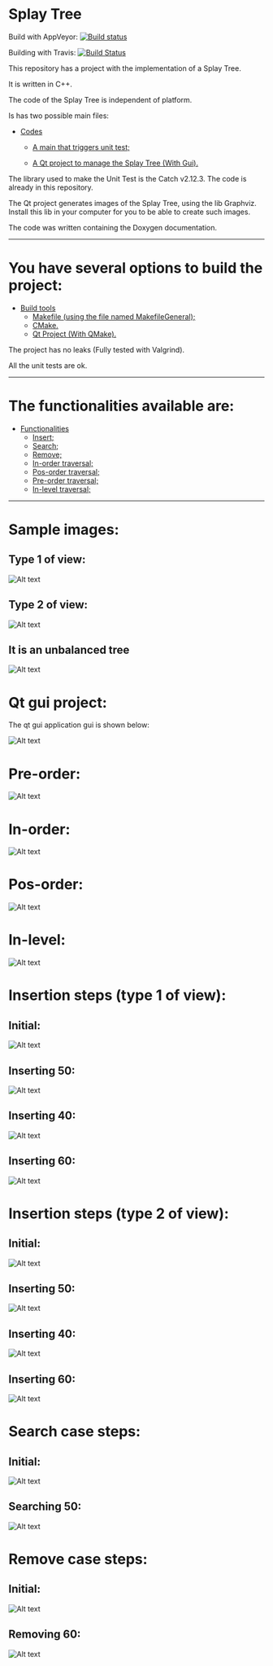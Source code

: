 Splay Tree
====================
Build with AppVeyor: [![Build status](https://ci.appveyor.com/api/projects/status/qdc2h13ewc5xbol0?svg=true)](https://ci.appveyor.com/project/DanielSLima/splaytree)

Building with Travis: [![Build Status](https://www.travis-ci.com/danielScLima/SplayTree.svg?branch=master)](https://www.travis-ci.com/danielScLima/SplayTree)

This repository has a project with the implementation of a Splay Tree.

It is written in C++.

The code of the Splay Tree is independent of platform.

Is has two possible main files:

* [Codes](#markdown-header)
	* [A main that triggers unit test;](#markdown-header-emphasis)

	* [A Qt project to manage the Splay Tree (With Gui).](#markdown-header-strikethrough)
	
The library used to make the Unit Test is the Catch v2.12.3. The code is already in this repository.

The Qt project generates images of the Splay Tree, using the lib Graphviz.
Install this lib in your computer for you to be able to create such images.

The code was written containing the Doxygen documentation.

- - -

You have several options to build the project: 
====================

* [Build tools](#markdown-header)
	* [Makefile (using the file named MakefileGeneral);](#markdown-header-emphasis)
	* [CMake.](#markdown-header-emphasis)
	* [Qt Project (With QMake).](#markdown-header-emphasis)

The project has no leaks (Fully tested with Valgrind).

All the unit tests are ok.

- - -

The functionalities available are: 
====================

* [Functionalities](#markdown-header)
	* [Insert;](#markdown-header-emphasis)
	* [Search;](#markdown-header-emphasis)	
	* [Remove;](#markdown-header-emphasis)
	* [In-order traversal;](#markdown-header-emphasis)
	* [Pos-order traversal;](#markdown-header-emphasis)
	* [Pre-order traversal;](#markdown-header-emphasis)
	* [In-level traversal;](#markdown-header-emphasis)
	
- - -

Sample images: 
====================

## Type 1 of view:

![Alt text](images/sample.png)

## Type 2 of view:
![Alt text](images/sample2.png)

## It is an unbalanced tree

![Alt text](images/sampleunbalanced.png)

Qt gui project: 
====================
The qt gui application gui is shown below:

![Alt text](images/guisample.png)


Pre-order: 
====================

![Alt text](images/preorder.png)

In-order: 
====================

![Alt text](images/inorder.png)

Pos-order: 
====================

![Alt text](images/posorder.png)

In-level: 
====================

![Alt text](images/inlevel.png)

Insertion steps (type 1 of view): 
====================

## Initial:

![Alt text](images/insertion/0a.png)

## Inserting 50:

![Alt text](images/insertion/1a.png)

## Inserting 40:

![Alt text](images/insertion/2a.png)

## Inserting 60:

![Alt text](images/insertion/3a.png)



Insertion steps (type 2 of view): 
====================

## Initial:

![Alt text](images/insertion/0b.png)

## Inserting 50:

![Alt text](images/insertion/1b.png)

## Inserting 40:

![Alt text](images/insertion/2b.png)

## Inserting 60:

![Alt text](images/insertion/3b.png)



Search case steps: 
====================

## Initial:

![Alt text](images/search/0.png)

## Searching 50:

![Alt text](images/search/1.png)


Remove case steps: 
====================

## Initial:

![Alt text](images/remove/0.png)

## Removing 60:

![Alt text](images/remove/1.png)

